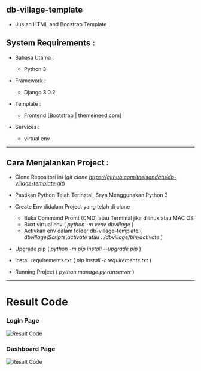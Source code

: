 ## db-village-template
- Jus an HTML and Boostrap Template

## System Requirements :
* Bahasa Utama :
  - Python 3

* Framework :
  - Django 3.0.2

* Template :
  - Frontend [Bootstrap | themeineed.com]

* Services :
  - virtual env

------------------------------------------------------------------------


## Cara Menjalankan Project :

  * Clone Repositori ini (*git clone https://github.com/theisandatu/db-village-template.git*)
  * Pastikan Python Telah Terinstal, Saya Menggunakan Python 3
  * Create Env didalam Project yang telah di clone 

    - Buka Command Promt (CMD) atau Terminal jika dilinux atau MAC OS
    - Buat virtual env ( *python -m venv dbvillage* )
    - Activkan env dalam folder db-village-template ( *dbvillage\Scripts\activate* atau *. /dbvillage/bin/activate* )
    
  * Upgrade pip ( *python -m pip install --upgrade pip* )
  * Install requirements.txt ( *pip install -r requirements.txt* )

  * Running Project ( *python manage.py runserver* )

------------------------------------------------------------------------

# Result Code

### Login Page 


![Result Code](https://github.com/theisandatu/db-village-template/blob/master/static/images/result-DB-VIllage.png)


### Dashboard Page 

![Result Code](https://github.com/theisandatu/db-village-template/blob/master/static/images/dashBoard-DB-VIllage.png)




